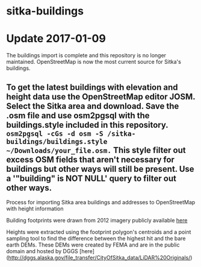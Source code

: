 # sitka-buildings

# Update 2017-01-09

The buildings import is complete and this repository is no longer maintained. OpenStreetMap is now the most current source for Sitka's buildings.

To get the latest buildings with elevation and height data use the OpenStreetMap editor JOSM. Select the Sitka area and download. Save the .osm file and use osm2pgsql with the buildings.style included in this repository.
`osm2pgsql -cGs -d osm -S /sitka-buildings/buildings.style ~/Downloads/your_file.osm.`
This style filter out excess OSM fields that aren't necessary for buildings but other ways will still be present. Use a '"building" is NOT NULL' query to filter out other ways.
--------

Process for importing Sitka area buildings and addresses to OpenStreetMap with height information

Building footprints were drawn from 2012 imagery publicly available [here](http://dggs.alaska.gov/file_transfer/CityOfSitka_data/Imagery%20Sid/Sitka_2012.sid)

Heights were extracted using the footprint polygon's centroids and a point sampling tool to find the difference between the highest hit and the bare earth DEMs. These DEMs were created by FEMA and are in the public domain and hosted by DGGS [here] (http://dggs.alaska.gov/file_transfer/CityOfSitka_data/LiDAR%20Originals/)
